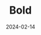 ---  
layout: startup_page  
title: "Bold"  
id: "bold.co"  
permalink: "/boldbold.co02142024/"  
website: "https://www.bold.co/"  
funding_round: "Series C"  
funding_amount: "$50M"  
investors: "General Atlantic, International Finance Corporation (IFC), InQLab, Amador"  
about: "Bold is a financial technology company in Colombia providing electronic payment access to small and medium-sized businesses (SMBs). They offer low-cost payment terminals and support various local payment methods, aiming to foster financial inclusion and democratize Colombia's digital economy. The company also offers merchant accounts, debit cards, and short-term working capital loans."  
markets: "Fintech, Payments"  
hq: "Bogota, Colombia, South America"  
founded_year: "2019"  
linkedin: "https://www.linkedin.com/company/boldlimited"  
twitter: "https://twitter.com/bold"  
instagram: ""  
facebook: "https://www.facebook.com/somosbold.co"  
crunchbase: "https://www.crunchbase.com/organization/bold-0f3e"  
pitchbook: "https://pitchbook.com/profiles/company/438050-26"  

date_display: "14-Feb-2024"  
date: "2024-02-14"

# SEO Optimization  
meta_title: "Bold - Series C Funding ($50M)"  
meta_description: "Bold, Bold is a financial technology company in Colombia providing electronic payment access to small and medium-sized businesses (SMBs). They offer low-cos..."  
meta_keywords: "Bold, Fintech, Payments, Series C funding"  
canonical_url: "https://startup.projectstartups.com/boldbold.co02142024/"  
---